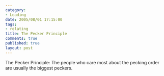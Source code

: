 ```yaml
--- 
category: 
- Leading
date: 2005/08/01 17:15:00
tags: 
- relating
title: The Pecker Principle
comments: true
published: true
layout: post
---
```


<p>The Pecker Principle:  The people who care most about the pecking order are usually the biggest peckers.</p>
